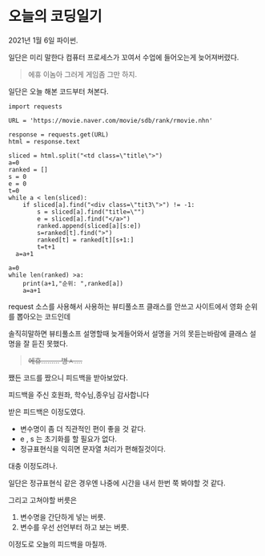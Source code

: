# 오늘의 코딩일기
2021년 1월 6일 파이썬.

일단은 미리 말한다
컴퓨터 프로세스가 꼬여서 수업에 들어오는게 늦어져버렸다.

> 에휴 이놈아 그러게 게임좀 그만 하지.

일단은 오늘 해본 코드부터 쳐본다.

    import requests  
      
    URL = 'https://movie.naver.com/movie/sdb/rank/rmovie.nhn'  
      
    response = requests.get(URL)  
    html = response.text  
      
    sliced = html.split("<td class=\"title\">")  
    a=0  
    ranked = []  
    s = 0  
    e = 0  
    t=0  
    while a < len(sliced):  
        if sliced[a].find("<div class=\"tit3\">") != -1:  
            s = sliced[a].find("title=\"")  
            e = sliced[a].find("</a>")  
            ranked.append(sliced[a][s:e])  
            s=ranked[t].find(">")  
            ranked[t] = ranked[t][s+1:]  
            t=t+1  
      a=a+1  
      
    a=0  
    while len(ranked) >a:  
        print(a+1,"순위: ",ranked[a])  
        a=a+1

request 소스를 사용해서 사용하는 뷰티풀소프 클래스를 안쓰고 사이트에서 영화 순위를 뽑아오는 코드인데

솔직히말하면 뷰티풀소프 설명할때 늦게들어와서 설명을 거의 못듣는바람에 클래스 설명을 잘 듣진 못했다.

> ~~에휴......... 병ㅅ....~~

쨌든 코드를 짰으니 피드백을 받아보았다.

피드백을 주신 호원좌, 학수님,종우님 감사합니다

받은 피드백은 이정도였다.

 - 변수명이 좀 더 직관적인 편이 좋을 것 같다.
 - e , s 는 초기화를 할 필요가 없다.
 - 정규표현식을 익히면 문자열 처리가 편해질것이다.

대충 이정도려나.

일단은 정규표현식 같은 경우엔 나중에 시간을 내서 한번 쭉 봐야할 것 같다.

그리고 고쳐야할 버릇은

 1. 변수명을 간단하게 넣는 버릇.
 2. 변수를 우선 선언부터 하고 보는 버릇.


이정도로 오늘의 피드백을 마칠까.
